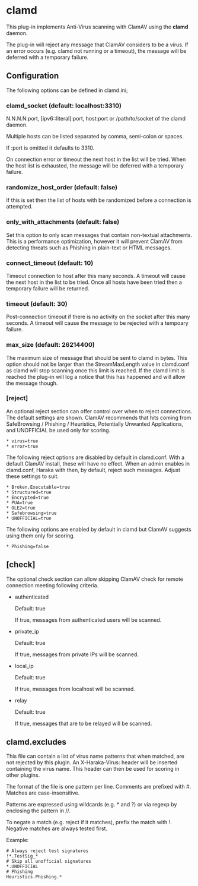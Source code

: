 clamd
=====

This plug-in implements Anti-Virus scanning with ClamAV using the **clamd**
daemon.

The plug-in will reject any message that ClamAV considers to be a virus.
If an error occurs (e.g. clamd not running or a timeout), the
message will be deferred with a temporary failure.

## Configuration

The following options can be defined in clamd.ini;

### clamd\_socket (default: localhost:3310)

  N.N.N.N:port, [ipv6::literal]:port, host:port or /path/to/socket of
  the clamd daemon.

  Multiple hosts can be listed separated by comma, semi-colon or spaces.

  If :port is omitted it defaults to 3310.

  On connection error or timeout the next host in the list will be tried.
  When the host list is exhausted, the message will be deferred with
  a temporary failure.


### randomize\_host\_order (default: false)

  If this is set then the list of hosts with be randomized before a
  connection is attempted.


### only\_with\_attachments                         (default: false)

  Set this option to only scan messages that contain non-textual
  attachments.  This is a performance optimization, however it will
  prevent ClamAV from detecting threats such as Phishing in plain-text
  or HTML messages.


### connect\_timeout                               (default: 10)

  Timeout connection to host after this many seconds.  A timeout will
  cause the next host in the list to be tried.  Once all hosts have
  been tried then a temporary failure will be returned.


### timeout                                       (default: 30)

  Post-connection timeout if there is no activity on the socket after
  this many seconds.  A timeout will cause the message to be rejected
  with a tempoary failure.


### max\_size                                      (default: 26214400)

  The maximum size of message that should be sent to clamd in bytes.
  This option should not be larger than the StreamMaxLength value in
  clamd.conf as clamd will stop scanning once this limit is reached.
  If the clamd limit is reached the plug-in will log a notice that
  this has happened and will allow the message though.

### [reject]

An optional reject section can offer control over when to reject connections.
The default settings are shown. ClamAV recommends that hits coming from 
SafeBrowsing / Phishing / Heuristics, Potentially Unwanted Applications, and
UNOFFICIAL be used only for scoring.

    * virus=true
    * error=true

The following reject options are disabled by default in clamd.conf. With a
default ClamAV install, these will have no effect. When an admin enables in
clamd.conf, Haraka with then, by default, reject such messages. Adjust these
settings to suit.

    * Broken.Executable=true
    * Structured=true
    * Encrypted=true
    * PUA=true
    * OLE2=true
    * Safebrowsing=true
    * UNOFFICIAL=true

The following options are enabled by default in clamd but ClamAV suggests
using them only for scoring.

    * Phishing=false
    
## [check]

The optional check section can allow skipping ClamAV check for remote connection
meeting following criteria.

- authenticated

    Default: true

    If true, messages from authenticated users will be scanned.

- private\_ip

    Default: true

    If true, messages from private IPs will be scanned.

- local\_ip

    Default: true

    If true, messages from localhost will be scanned.

- relay

    Default: true

    If true, messages that are to be relayed will be scanned.

## clamd.excludes

  This file can contain a list of virus name patterns that when matched, are
  not rejected by this plugin. An X-Haraka-Virus: header will be inserted
  containing the virus name. This header can then be used for scoring
  in other plugins.

  The format of the file is one pattern per line. Comments are prefixed
  with #. Matches are case-insensitive.

  Patterns are expressed using wildcards (e.g. * and ?) or
  via regexp by enclosing the pattern in //.

  To negate a match (e.g. reject if it matches), prefix the match with !.
  Negative matches are always tested first.

  Example:

`````
# Always reject test signatures
!*.TestSig_*
# Skip all unofficial signatures
*.UNOFFICIAL
# Phishing
Heuristics.Phishing.*
`````
